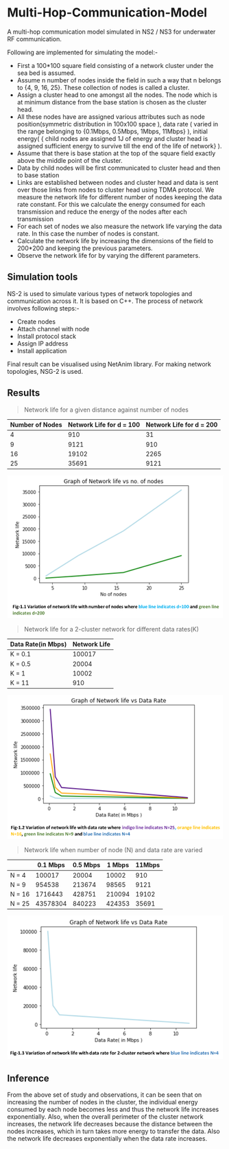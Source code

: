 # Multi-Hop-Communication-Model
A multi-hop communication model simulated in NS2 / NS3 for underwater RF communication.

Following are implemented for simulating the model:-
* First a 100*100 square field consisting of a network cluster under the sea bed is assumed.
* Assume n number of nodes inside the field in such a way that n belongs to {4, 9, 16, 25}. These collection of nodes is called a cluster.
* Assign a cluster head to one amongst all the nodes. The node which is at minimum distance from the base station is chosen as the cluster head.
* All these nodes have are assigned various attributes such as node position(symmetric distribution in 100x100 space ), data rate ( varied in the range belonging to {0.1Mbps, 0.5Mbps, 1Mbps, 11Mbps} ), initial energy( { child nodes are assigned 1J of energy and cluster head is assigned sufficient energy to survive till the end of the life of network} ).
* Assume that there is base station at the top of the square field exactly above the middle point of the cluster.
* Data by child nodes will be first communicated to cluster head and then to base station
* Links are established between nodes and cluster head and data is sent over those links from nodes to cluster head using TDMA protocol. We measure the network life for different number of nodes keeping the data rate constant. For this we calculate the energy consumed for each transmission and reduce the energy of the nodes after each transmission
* For each set of nodes we also measure the network life varying the data rate. In this case the number of nodes is constant.
* Calculate the network life by increasing the dimensions of the field to 200*200 and keeping the previous parameters.
* Observe the network life for by varying the different parameters.
## Simulation tools

NS-2 is used to simulate various types of network topologies and communication across it. It is based on C++. The process of network involves following steps:-
* Create nodes 
* Attach channel with node
* Install protocol stack
* Assign IP address
* Install application

Final result can be visualised using NetAnim library. For making network topologies, NSG-2 is used.


## Results

> Network life for a given distance against number of nodes

| Number of Nodes | Network Life for d = 100 | Network Life for d = 200
|-----------------|--------------------------|-------------------------|
|4|910|31|
|9|9121|910|
|16|19102|2265|
|25|35691|9121|

![Network life for a given distance against number of nodes](https://github.com/Vineet-Sharma29/Multi-Hop-Communication-Model/blob/master/docs/1.0.png)


> Network life for a 2-cluster network for different data rates(K)

| Data Rate(in Mbps) | Network Life |
| ------------------ | ------------ |
| K = 0.1 | 100017 |
| K = 0.5 | 20004 |
| K = 1 | 10002 |
| K = 11 | 910 |

![Network life for a 2-cluster network for different data rates(K)](https://github.com/Vineet-Sharma29/Multi-Hop-Communication-Model/blob/master/docs/2.png)




> Network life when number of node (N) and data rate are varied

| | 0.1 Mbps | 0.5 Mbps | 1 Mbps | 11Mbps |
|-|----------|----------|--------|--------|
|N = 4|100017|20004|10002|910|
|N = 9|954538|213674|98565|9121|
|N = 16|1716443|428751|210094|19102|
|N = 25|43578304|840223|424353|35691|

![Network life when number of node (N) and data rate are varied](https://github.com/Vineet-Sharma29/Multi-Hop-Communication-Model/blob/master/docs/3.0.png)

## Inference

From the above set of study and observations, it can be seen that on increasing the number of nodes in
the cluster, the individual energy consumed by each node becomes less and thus the network life
increases exponentially. Also, when the overall perimeter of the cluster network increases, the network
life decreases because the distance between the nodes increases, which in turn takes more energy to
transfer the data. Also the network life decreases exponentially when the data rate increases.

